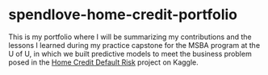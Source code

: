 # spendlove-home-credit-portfolio
This is my portfolio where I will be summarizing my contributions and the lessons I learned during my practice capstone for the MSBA program at the U of U, in which we built predictive models to meet the business problem posed in the [Home Credit Default Risk](https://www.kaggle.com/competitions/home-credit-default-risk/data) project on Kaggle. 
